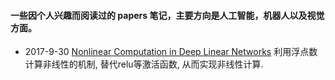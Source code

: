 #### 一些因个人兴趣而阅读过的 papers 笔记，主要方向是人工智能，机器人以及视觉方面。


* 2017-9-30
  [Nonlinear Computation in Deep Linear Networks](./nonlinear_computation_in_deep_linear_networks.md)
  利用浮点数计算非线性的机制, 替代relu等激活函数, 从而实现非线性计算.
